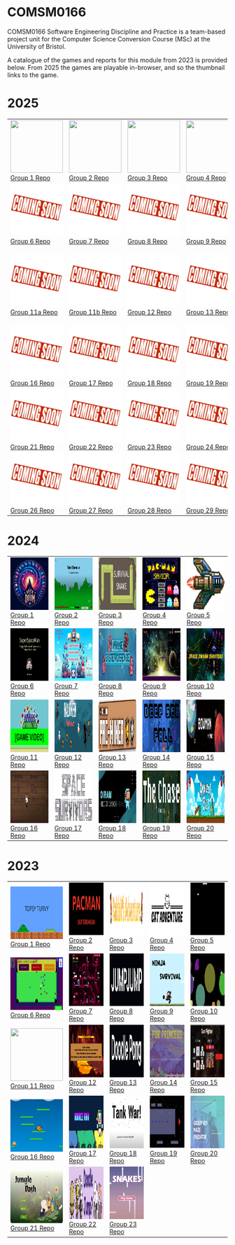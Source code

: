 # COMSM0166

COMSM0166 Software Engineering Discipline and Practice is a team-based project unit for the Computer Science Conversion Course (MSc) at the University of Bristol.

A catalogue of the games and reports for this module from 2023 is provided below.  From 2025 the games are playable in-browser, and so the thumbnail links to the game.

# 2025

<table>
  <tr>
    <td><a href="https://uob-comsm0166.github.io/2025-group-1/" target="_blank" rel="noopener noreferrer"><img src="./Thumbnails/group_1" width="120" height="120"></a><br><a href="https://github.com/UoB-COMSM0166/2025-group-1" target="_blank" rel="noopener noreferrer">Group 1 Repo</a></td>
    <td><a href="https://uob-comsm0166.github.io/2025-group-2/" target="_blank" rel="noopener noreferrer"><img src="./Thumbnails/group_2.png" width="120" height="120"></a><br><a href="https://github.com/UoB-COMSM0166/2025-group-2" target="_blank" rel="noopener noreferrer">Group 2 Repo</a></td>
    <td><a href="https://uob-comsm0166.github.io/2025-group-3/" target="_blank" rel="noopener noreferrer"><img src="./Thumbnails/group_3.png" width="120" height="120"></a><br><a href="https://github.com/UoB-COMSM0166/2025-group-3" target="_blank" rel="noopener noreferrer">Group 3 Repo</a></td>
    <td><a href="https://uob-comsm0166.github.io/2025-group-4/" target="_blank" rel="noopener noreferrer"><img src="./Thumbnails/group_4.png" width="120" height="120"></a><br><a href="https://github.com/UoB-COMSM0166/2025-group-4" target="_blank" rel="noopener noreferrer">Group 4 Repo</a></td>
    <td><a href="https://uob-comsm0166.github.io/2025-group-5/" target="_blank" rel="noopener noreferrer"><img src="./Thumbnails/group_5.jpg" width="120" height="120"></a><br><a href="https://github.com/UoB-COMSM0166/2025-group-5" target="_blank" rel="noopener noreferrer">Group 5 Repo</a></td>
  </tr>
  <tr>
    <td><a href="https://uob-comsm0166.github.io/2025-group-6/" target="_blank" rel="noopener noreferrer"><img src="./Thumbnails/comingsoon.jpg" width="120" height="120"></a><br><a href="https://github.com/UoB-COMSM0166/2025-group-6" target="_blank" rel="noopener noreferrer">Group 6 Repo</a></td>
    <td><a href="https://uob-comsm0166.github.io/2025-group-7/TankTrouble.html" target="_blank" rel="noopener noreferrer"><img src="./Thumbnails/comingsoon.jpg" width="120" height="120"></a><br><a href="https://github.com/UoB-COMSM0166/2025-group-7" target="_blank" rel="noopener noreferrer">Group 7 Repo</a></td>
    <td><a href="https://uob-comsm0166.github.io/2025-group-8/" target="_blank" rel="noopener noreferrer"><img src="./Thumbnails/comingsoon.jpg" width="120" height="120"></a><br><a href="https://github.com/UoB-COMSM0166/2025-group-8" target="_blank" rel="noopener noreferrer">Group 8 Repo</a></td>
    <td><a href="https://uob-comsm0166.github.io/2025-group-9/" target="_blank" rel="noopener noreferrer"><img src="./Thumbnails/comingsoon.jpg" width="120" height="120"></a><br><a href="https://github.com/UoB-COMSM0166/2025-group-9" target="_blank" rel="noopener noreferrer">Group 9 Repo</a></td>
    <td><a href="https://uob-comsm0166.github.io/2025-group-10/" target="_blank" rel="noopener noreferrer"><img src="./Thumbnails/comingsoon.jpg" width="120" height="120"></a><br><a href="https://github.com/UoB-COMSM0166/2025-group-10" target="_blank" rel="noopener noreferrer">Group 10 Repo</a></td>
  </tr>
  <tr>
    <td><a href="https://uob-comsm0166.github.io/2025-group-11a/SnakeGame/" target="_blank" rel="noopener noreferrer"><img src="./Thumbnails/comingsoon.jpg" width="120" height="120"></a><br><a href="https://github.com/UoB-COMSM0166/2025-group-11a" target="_blank" rel="noopener noreferrer">Group 11a Repo</a></td>
    <td><a href="https://uob-comsm0166.github.io/2025-group-11b/" target="_blank" rel="noopener noreferrer"><img src="./Thumbnails/comingsoon.jpg" width="120" height="120"></a><br><a href="https://github.com/UoB-COMSM0166/2025-group-11b" target="_blank" rel="noopener noreferrer">Group 11b Repo</a></td>
    <td><a href="https://uob-comsm0166.github.io/2025-group-12/" target="_blank" rel="noopener noreferrer"><img src="./Thumbnails/comingsoon.jpg" width="120" height="120"></a><br><a href="https://github.com/UoB-COMSM0166/2025-group-12" target="_blank" rel="noopener noreferrer">Group 12 Repo</a></td>
    <td><a href="https://uob-comsm0166.github.io/2025-group-13/" target="_blank" rel="noopener noreferrer"><img src="./Thumbnails/comingsoon.jpg" width="120" height="120"></a><br><a href="https://github.com/UoB-COMSM0166/2025-group-13" target="_blank" rel="noopener noreferrer">Group 13 Repo</a></td>
    <td><a href="https://uob-comsm0166.github.io/2025-group-14/" target="_blank" rel="noopener noreferrer"><img src="./Thumbnails/comingsoon.jpg" width="120" height="120"></a><br><a href="https://github.com/UoB-COMSM0166/2025-group-14" target="_blank" rel="noopener noreferrer">Group 14 Repo</a></td>
    <td><a href="https://uob-comsm0166.github.io/2025-group-15/" target="_blank" rel="noopener noreferrer"><img src="./Thumbnails/comingsoon.jpg" width="120" height="120"></a><br><a href="https://github.com/UoB-COMSM0166/2025-group-15" target="_blank" rel="noopener noreferrer">Group 15 Repo</a></td>
  </tr>
  <tr>
    <td><a href="https://uob-comsm0166.github.io/2025-group-16/" target="_blank" rel="noopener noreferrer"><img src="./Thumbnails/comingsoon.jpg" width="120" height="120"></a><br><a href="https://github.com/UoB-COMSM0166/2025-group-16" target="_blank" rel="noopener noreferrer">Group 16 Repo</a></td>
    <td><a href="https://uob-comsm0166.github.io/2025-group-17/public/" target="_blank" rel="noopener noreferrer"><img src="./Thumbnails/comingsoon.jpg" width="120" height="120"></a><br><a href="https://github.com/UoB-COMSM0166/2025-group-17" target="_blank" rel="noopener noreferrer">Group 17 Repo</a></td>
    <td><a href="https://uob-comsm0166.github.io/2025-group-18/" target="_blank" rel="noopener noreferrer"><img src="./Thumbnails/comingsoon.jpg" width="120" height="120"></a><br><a href="https://github.com/UoB-COMSM0166/2025-group-18" target="_blank" rel="noopener noreferrer">Group 18 Repo</a></td>
    <td><a href="https://uob-comsm0166.github.io/2025-group-19/" target="_blank" rel="noopener noreferrer"><img src="./Thumbnails/comingsoon.jpg" width="120" height="120"></a><br><a href="https://github.com/UoB-COMSM0166/2025-group-19" target="_blank" rel="noopener noreferrer">Group 19 Repo</a></td>
    <td><a href="https://uob-comsm0166.github.io/2025-group-20/" target="_blank" rel="noopener noreferrer"><img src="./Thumbnails/comingsoon.jpg" width="120" height="120"></a><br><a href="https://github.com/UoB-COMSM0166/2025-group-20" target="_blank" rel="noopener noreferrer">Group 20 Repo</a></td>
  </tr>
  <tr>
    <td><a href="https://uob-comsm0166.github.io/2025-group-21/" target="_blank" rel="noopener noreferrer"><img src="./Thumbnails/comingsoon.jpg" width="120" height="120"></a><br><a href="https://github.com/UoB-COMSM0166/2025-group-21" target="_blank" rel="noopener noreferrer">Group 21 Repo</a></td>
    <td><a href="https://uob-comsm0166.github.io/2025-group-22/UI/" target="_blank" rel="noopener noreferrer"><img src="./Thumbnails/comingsoon.jpg" width="120" height="120"></a><br><a href="https://github.com/UoB-COMSM0166/2025-group-22" target="_blank" rel="noopener noreferrer">Group 22 Repo</a></td>
    <td><a href="https://uob-comsm0166.github.io/2025-group-23/" target="_blank" rel="noopener noreferrer"><img src="./Thumbnails/comingsoon.jpg" width="120" height="120"></a><br><a href="https://github.com/UoB-COMSM0166/2025-group-23" target="_blank" rel="noopener noreferrer">Group 23 Repo</a></td>
    <td><a href="https://uob-comsm0166.github.io/2025-group-24/" target="_blank" rel="noopener noreferrer"><img src="./Thumbnails/comingsoon.jpg" width="120" height="120"></a><br><a href="https://github.com/UoB-COMSM0166/2025-group-24" target="_blank" rel="noopener noreferrer">Group 24 Repo</a></td>
    <td><a href="https://uob-comsm0166.github.io/2025-group-25/" target="_blank" rel="noopener noreferrer"><img src="./Thumbnails/comingsoon.jpg" width="120" height="120"></a><br><a href="https://github.com/UoB-COMSM0166/2025-group-25" target="_blank" rel="noopener noreferrer">Group 25 Repo</a></td>
  </tr>
  <tr>
    <td><a href="https://editor.p5js.org/Yuki457/full/t3Ne5YWpA" target="_blank" rel="noopener noreferrer"><img src="./Thumbnails/comingsoon.jpg" width="120" height="120"></a><br><a href="https://github.com/UoB-COMSM0166/2025-group-26" target="_blank" rel="noopener noreferrer">Group 26 Repo</a></td>
    <td><a href="https://uob-comsm0166.github.io/2025-group-27/" target="_blank" rel="noopener noreferrer"><img src="./Thumbnails/comingsoon.jpg" width="120" height="120"></a><br><a href="https://github.com/UoB-COMSM0166/2025-group-27" target="_blank" rel="noopener noreferrer">Group 27 Repo</a></td>
    <td><a href="https://uob-comsm0166.github.io/2025-group-28/" target="_blank" rel="noopener noreferrer"><img src="./Thumbnails/comingsoon.jpg" width="120" height="120"></a><br><a href="https://github.com/UoB-COMSM0166/2025-group-28" target="_blank" rel="noopener noreferrer">Group 28 Repo</a></td>
    <td><a href="https://uob-comsm0166.github.io/2025-group-29/game_test/index.html" target="_blank" rel="noopener noreferrer"><img src="./Thumbnails/comingsoon.jpg" width="120" height="120"></a><br><a href="https://github.com/UoB-COMSM0166/2025-group-29" target="_blank" rel="noopener noreferrer">Group 29 Repo</a></td>
    <td><a href="https://uob-comsm0166.github.io/2025-group-30/" target="_blank" rel="noopener noreferrer"><img src="./Thumbnails/comingsoon.jpg" width="120" height="120"></a><br><a href="https://github.com/UoB-COMSM0166/2025-group-30" target="_blank" rel="noopener noreferrer">Group 30 Repo</a></td>
  </tr>
</table>

# 2024

<table>
  <tr>
    <td><a href="https://github.com/UoB-COMSM0166/2024-group-1" target="_blank" rel="noopener noreferrer"><img src="./Thumbnails/2024/group_1.jpg" width="120" height="120"></a><br><a href="https://github.com/UoB-COMSM0166/2024-group-1" target="_blank" rel="noopener noreferrer">Group 1 Repo</a></td>
    <td><a href="https://github.com/UoB-COMSM0166/2024-group-2" target="_blank" rel="noopener noreferrer"><img src="./Thumbnails/2024/group_2.png" width="120" height="120"></a><br><a href="https://github.com/UoB-COMSM0166/2024-group-2" target="_blank" rel="noopener noreferrer">Group 2 Repo</a></td>
    <td><a href="https://github.com/UoB-COMSM0166/2024-group-3" target="_blank" rel="noopener noreferrer"><img src="./Thumbnails/2024/group_3.png" width="120" height="120"></a><br><a href="https://github.com/UoB-COMSM0166/2024-group-3" target="_blank" rel="noopener noreferrer">Group 3 Repo</a></td>
    <td><a href="https://github.com/UoB-COMSM0166/2024-group-4" target="_blank" rel="noopener noreferrer"><img src="./Thumbnails/2024/group_4.png" width="120" height="120"></a><br><a href="https://github.com/UoB-COMSM0166/2024-group-4" target="_blank" rel="noopener noreferrer">Group 4 Repo</a></td>
    <td><a href="https://github.com/UoB-COMSM0166/2024-group-5" target="_blank" rel="noopener noreferrer"><img src="./Thumbnails/2024/group_5.png" width="120" height="120"></a><br><a href="https://github.com/UoB-COMSM0166/2024-group-5" target="_blank" rel="noopener noreferrer">Group 5 Repo</a></td>
  </tr>
  <tr>
    <td><a href="https://github.com/UoB-COMSM0166/2024-group-6" target="_blank" rel="noopener noreferrer"><img src="./Thumbnails/2024/group_6.jpeg" width="120" height="120"></a><br><a href="https://github.com/UoB-COMSM0166/2024-group-6" target="_blank" rel="noopener noreferrer">Group 6 Repo</a></td>
    <td><a href="https://github.com/UoB-COMSM0166/2024-group-7" target="_blank" rel="noopener noreferrer"><img src="./Thumbnails/2024/group_7.png" width="120" height="120"></a><br><a href="https://github.com/UoB-COMSM0166/2024-group-7" target="_blank" rel="noopener noreferrer">Group 7 Repo</a></td>
    <td><a href="https://github.com/UoB-COMSM0166/2024-group-8" target="_blank" rel="noopener noreferrer"><img src="./Thumbnails/2024/group_8.png" width="120" height="120"></a><br><a href="https://github.com/UoB-COMSM0166/2024-group-8" target="_blank" rel="noopener noreferrer">Group 8 Repo</a></td>
    <td><a href="https://github.com/UoB-COMSM0166/2024-group-9" target="_blank" rel="noopener noreferrer"><img src="./Thumbnails/2024/group_9.png" width="120" height="120"></a><br><a href="https://github.com/UoB-COMSM0166/2024-group-9" target="_blank" rel="noopener noreferrer">Group 9 Repo</a></td>
    <td><a href="https://github.com/UoB-COMSM0166/2024-group-10" target="_blank" rel="noopener noreferrer"><img src="./Thumbnails/2024/group_10.jpg" width="120" height="120"></a><br><a href="https://github.com/UoB-COMSM0166/2024-group-10" target="_blank" rel="noopener noreferrer">Group 10 Repo</a></td>
  </tr>
  <tr>
    <td><a href="https://github.com/UoB-COMSM0166/2024-group-11" target="_blank" rel="noopener noreferrer"><img src="./Thumbnails/2024/group_11.png" width="120" height="120"></a><br><a href="https://github.com/UoB-COMSM0166/2024-group-11" target="_blank" rel="noopener noreferrer">Group 11 Repo</a></td>
    <td><a href="https://github.com/UoB-COMSM0166/2024-group-12" target="_blank" rel="noopener noreferrer"><img src="./Thumbnails/2024/group_12.png" width="120" height="120"></a><br><a href="https://github.com/UoB-COMSM0166/2024-group-12" target="_blank" rel="noopener noreferrer">Group 12 Repo</a></td>
    <td><a href="https://github.com/UoB-COMSM0166/2024-group-13" target="_blank" rel="noopener noreferrer"><img src="./Thumbnails/2024/group_13.png" width="120" height="120"></a><br><a href="https://github.com/UoB-COMSM0166/2024-group-13" target="_blank" rel="noopener noreferrer">Group 13 Repo</a></td>
    <td><a href="https://github.com/UoB-COMSM0166/2024-group-14" target="_blank" rel="noopener noreferrer"><img src="./Thumbnails/2024/group_14.png" width="120" height="120"></a><br><a href="https://github.com/UoB-COMSM0166/2024-group-14" target="_blank" rel="noopener noreferrer">Group 14 Repo</a></td>
    <td><a href="https://github.com/UoB-COMSM0166/2024-group-15" target="_blank" rel="noopener noreferrer"><img src="./Thumbnails/2024/group_15.png" width="120" height="120"></a><br><a href="https://github.com/UoB-COMSM0166/2024-group-15" target="_blank" rel="noopener noreferrer">Group 15 Repo</a></td>
  </tr>
  <tr>
    <td><a href="https://github.com/UoB-COMSM0166/2024-group-16" target="_blank" rel="noopener noreferrer"><img src="./Thumbnails/2024/group_16.gif" width="120" height="120"></a><br><a href="https://github.com/UoB-COMSM0166/2024-group-16" target="_blank" rel="noopener noreferrer">Group 16 Repo</a></td>
    <td><a href="https://github.com/UoB-COMSM0166/2024-group-17" target="_blank" rel="noopener noreferrer"><img src="./Thumbnails/2024/group_17.png" width="120" height="120"></a><br><a href="https://github.com/UoB-COMSM0166/2024-group-17" target="_blank" rel="noopener noreferrer">Group 17 Repo</a></td>
    <td><a href="https://github.com/UoB-COMSM0166/2024-group-18" target="_blank" rel="noopener noreferrer"><img src="./Thumbnails/2024/group_18.png" width="120" height="120"></a><br><a href="https://github.com/UoB-COMSM0166/2024-group-18" target="_blank" rel="noopener noreferrer">Group 18 Repo</a></td>
    <td><a href="https://github.com/UoB-COMSM0166/2024-group-19" target="_blank" rel="noopener noreferrer"><img src="./Thumbnails/2024/group_19.png" width="120" height="120"></a><br><a href="https://github.com/UoB-COMSM0166/2024-group-19" target="_blank" rel="noopener noreferrer">Group 19 Repo</a></td>
    <td><a href="https://github.com/UoB-COMSM0166/2024-group-20" target="_blank" rel="noopener noreferrer"><img src="./Thumbnails/2024/group_20.png" width="120" height="120"></a><br><a href="https://github.com/UoB-COMSM0166/2024-group-20" target="_blank" rel="noopener noreferrer">Group 20 Repo</a></td>
  </tr>
</table>

# 2023

<table>
  <tr>
    <td><a href="https://github.com/UoB-COMSM0166/2023-group-1" target="_blank" rel="noopener noreferrer"><img src="./Thumbnails/2023/group_1.png" width="120" height="120"></a><br><a href="https://github.com/UoB-COMSM0166/2023-group-1" target="_blank" rel="noopener noreferrer">Group 1 Repo</a></td>
    <td><a href="https://github.com/UoB-COMSM0166/2023-group-2" target="_blank" rel="noopener noreferrer"><img src="./Thumbnails/2023/group_2.png" width="120" height="120"></a><br><a href="https://github.com/UoB-COMSM0166/2023-group-2" target="_blank" rel="noopener noreferrer">Group 2 Repo</a></td>
    <td><a href="https://github.com/UoB-COMSM0166/2023-group-3" target="_blank" rel="noopener noreferrer"><img src="./Thumbnails/2023/group_3.png" width="120" height="120"></a><br><a href="https://github.com/UoB-COMSM0166/2023-group-3" target="_blank" rel="noopener noreferrer">Group 3 Repo</a></td>
    <td><a href="https://github.com/UoB-COMSM0166/2023-group-4" target="_blank" rel="noopener noreferrer"><img src="./Thumbnails/2023/group_4.png" width="120" height="120"></a><br><a href="https://github.com/UoB-COMSM0166/2023-group-4" target="_blank" rel="noopener noreferrer">Group 4 Repo</a></td>
    <td><a href="https://github.com/UoB-COMSM0166/2023-group-5" target="_blank" rel="noopener noreferrer"><img src="./Thumbnails/2023/group_5.gif" width="120" height="120"></a><br><a href="https://github.com/UoB-COMSM0166/2023-group-5" target="_blank" rel="noopener noreferrer">Group 5 Repo</a></td>
  </tr>
  <tr>
    <td><a href="https://github.com/UoB-COMSM0166/2023-group-6" target="_blank" rel="noopener noreferrer"><img src="./Thumbnails/2023/group_6.gif" width="120" height="120"></a><br><a href="https://github.com/UoB-COMSM0166/2023-group-6" target="_blank" rel="noopener noreferrer">Group 6 Repo</a></td>
    <td><a href="https://github.com/UoB-COMSM0166/2023-group-7" target="_blank" rel="noopener noreferrer"><img src="./Thumbnails/2023/group_7.gif" width="120" height="120"></a><br><a href="https://github.com/UoB-COMSM0166/2023-group-7" target="_blank" rel="noopener noreferrer">Group 7 Repo</a></td>
    <td><a href="https://github.com/UoB-COMSM0166/2023-group-8" target="_blank" rel="noopener noreferrer"><img src="./Thumbnails/2023/group_8.png" width="120" height="120"></a><br><a href="https://github.com/UoB-COMSM0166/2023-group-8" target="_blank" rel="noopener noreferrer">Group 8 Repo</a></td>
    <td><a href="https://github.com/UoB-COMSM0166/2023-group-9" target="_blank" rel="noopener noreferrer"><img src="./Thumbnails/2023/group_9.png" width="120" height="120"></a><br><a href="https://github.com/UoB-COMSM0166/2023-group-9" target="_blank" rel="noopener noreferrer">Group 9 Repo</a></td>
    <td><a href="https://github.com/UoB-COMSM0166/2023-group-10" target="_blank" rel="noopener noreferrer"><img src="./Thumbnails/2023/group_10.gif" width="120" height="120"></a><br><a href="https://github.com/UoB-COMSM0166/2023-group-10" target="_blank" rel="noopener noreferrer">Group 10 Repo</a></td>
  </tr>
  <tr>
    <td><a href="https://github.com/UoB-COMSM0166/2023-group-11" target="_blank" rel="noopener noreferrer"><img src="./Thumbnails/2023/group_11.gif" width="120" height="120"></a><br><a href="https://github.com/UoB-COMSM0166/2023-group-11" target="_blank" rel="noopener noreferrer">Group 11 Repo</a></td>
    <td><a href="https://github.com/UoB-COMSM0166/2023-group-12" target="_blank" rel="noopener noreferrer"><img src="./Thumbnails/2023/group_12.png" width="120" height="120"></a><br><a href="https://github.com/UoB-COMSM0166/2023-group-12" target="_blank" rel="noopener noreferrer">Group 12 Repo</a></td>
    <td><a href="https://github.com/UoB-COMSM0166/2023-group-13" target="_blank" rel="noopener noreferrer"><img src="./Thumbnails/2023/group_13.png" width="120" height="120"></a><br><a href="https://github.com/UoB-COMSM0166/2023-group-13" target="_blank" rel="noopener noreferrer">Group 13 Repo</a></td>
    <td><a href="https://github.com/UoB-COMSM0166/2023-group-14" target="_blank" rel="noopener noreferrer"><img src="./Thumbnails/2023/group_14.png" width="120" height="120"></a><br><a href="https://github.com/UoB-COMSM0166/2023-group-14" target="_blank" rel="noopener noreferrer">Group 14 Repo</a></td>
    <td><a href="https://github.com/UoB-COMSM0166/2023-group-15" target="_blank" rel="noopener noreferrer"><img src="./Thumbnails/2023/group_15.gif" width="120" height="120"></a><br><a href="https://github.com/UoB-COMSM0166/2023-group-15" target="_blank" rel="noopener noreferrer">Group 15 Repo</a></td>
  </tr>
  <tr>
    <td><a href="https://github.com/UoB-COMSM0166/2023-group-16" target="_blank" rel="noopener noreferrer"><img src="./Thumbnails/2023/group_16.png" width="120" height="120"></a><br><a href="https://github.com/UoB-COMSM0166/2023-group-16" target="_blank" rel="noopener noreferrer">Group 16 Repo</a></td>
    <td><a href="https://github.com/UoB-COMSM0166/2023-group-17" target="_blank" rel="noopener noreferrer"><img src="./Thumbnails/2023/group_17.png" width="120" height="120"></a><br><a href="https://github.com/UoB-COMSM0166/2023-group-17" target="_blank" rel="noopener noreferrer">Group 17 Repo</a></td>
    <td><a href="https://github.com/UoB-COMSM0166/2023-group-18" target="_blank" rel="noopener noreferrer"><img src="./Thumbnails/2023/group_18.png" width="120" height="120"></a><br><a href="https://github.com/UoB-COMSM0166/2023-group-18" target="_blank" rel="noopener noreferrer">Group 18 Repo</a></td>
    <td><a href="https://github.com/UoB-COMSM0166/2023-group-19" target="_blank" rel="noopener noreferrer"><img src="./Thumbnails/2023/group_19.jpeg" width="120" height="120"></a><br><a href="https://github.com/UoB-COMSM0166/2023-group-19" target="_blank" rel="noopener noreferrer">Group 19 Repo</a></td>
    <td><a href="https://github.com/UoB-COMSM0166/2023-group-20" target="_blank" rel="noopener noreferrer"><img src="./Thumbnails/2023/group_20.jpg" width="120" height="120"></a><br><a href="https://github.com/UoB-COMSM0166/2023-group-20" target="_blank" rel="noopener noreferrer">Group 20 Repo</a></td>
  </tr>
  <tr>
    <td><a href="https://github.com/UoB-COMSM0166/2023-group-21" target="_blank" rel="noopener noreferrer"><img src="./Thumbnails/2023/group_21.png" width="120" height="120"></a><br><a href="https://github.com/UoB-COMSM0166/2023-group-21" target="_blank" rel="noopener noreferrer">Group 21 Repo</a></td>
    <td><a href="https://github.com/UoB-COMSM0166/2023-group-22" target="_blank" rel="noopener noreferrer"><img src="./Thumbnails/2023/group_22.jpg" width="120" height="120"></a><br><a href="https://github.com/UoB-COMSM0166/2023-group-22" target="_blank" rel="noopener noreferrer">Group 22 Repo</a></td>
    <td><a href="https://github.com/UoB-COMSM0166/2023-group-23" target="_blank" rel="noopener noreferrer"><img src="./Thumbnails/2023/group_23.png" width="120" height="120"></a><br><a href="https://github.com/UoB-COMSM0166/2023-group-23" target="_blank" rel="noopener noreferrer">Group 23 Repo</a></td>
  </tr>
</table>